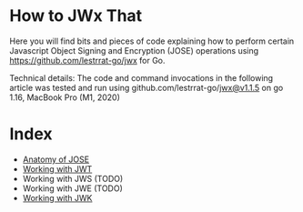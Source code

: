 # How to JWx That

Here you will find bits and pieces of code explaining how to perform certain Javascript Object Signing and Encryption (JOSE) operations using https://github.com/lestrrat-go/jwx for Go.

Technical details: The code and command invocations in the following article was tested and run using github.com/lestrrat-go/jwx@v1.1.5 on go 1.16, MacBook Pro (M1, 2020)

# Index

* [Anatomy of JOSE](./00-anatomy.md)
* [Working with JWT](./01-jwt.md)
* Working with JWS (TODO)
* Working with JWE (TODO)
* [Working with JWK](./04-jwk.md)
